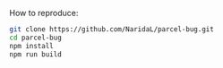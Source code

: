 How to reproduce:

```sh
git clone https://github.com/NaridaL/parcel-bug.git
cd parcel-bug
npm install
npm run build
```

